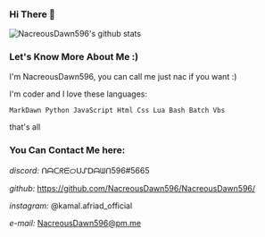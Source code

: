 ### Hi There 👋

![NacreousDawn596's github stats](https://github-readme-stats.vercel.app/api?username=NacreousDawn596&show_icons=true&title_color=f82371&icon_color=f8ca23&text_color=ffffff&bg_color=000000&border_color=ffffff)

### Let's Know More About Me :)

I'm NacreousDawn596, you can call me just nac if you want :)

I'm coder and I love these languages:
```md
MarkDawn Python JavaScript Html Css Lua Bash Batch Vbs
```

that's all

### You Can Contact Me here:

*discord:* ᑎᗩᑕᖇᗴᝪᑌᔑᗞᗩᗯᑎ596#5665

*github:* https://github.com/NacreousDawn596/NacreousDawn596/

*instagram:* @kamal.afriad_official

*e-mail:* NacreousDawn596@pm.me
